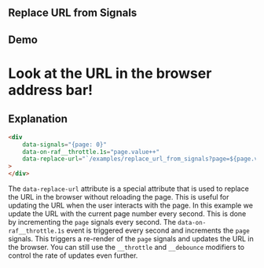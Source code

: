 ## Replace URL from Signals

## Demo

<div
    data-signals="{page: 0}"
    data-on-raf__throttle.1s="page.value++"
    data-replace-url="`/examples/replace_url_from_signals?page=${page.value}`"
>
</div>

# Look at the URL in the browser address bar!

## Explanation

```html
<div
    data-signals="{page: 0}"
    data-on-raf__throttle.1s="page.value++"
    data-replace-url="`/examples/replace_url_from_signals?page=${page.value}`"
>
</div>
```

The `data-replace-url` attribute is a special attribute that is used to replace the URL in the browser without reloading the page. This is useful for updating the URL when the user interacts with the page. In this example we update the URL with the current page number every second. This is done by incrementing the `page` signals every second. The `data-on-raf__throttle.1s` event is triggered every second and increments the `page` signals. This triggers a re-render of the `page` signals and updates the URL in the browser. You can still use the `__throttle` and `__debounce` modifiers to control the rate of updates even further.
